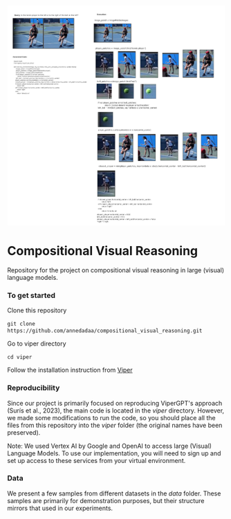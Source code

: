 
![Alt text](GQA_output_example.jpg?raw=true "Title")


# Compositional Visual Reasoning

Repository for the project on compositional visual reasoning in large (visual) language models.

### To get started

Clone this repository

```
git clone https://github.com/annedadaa/compositional_visual_reasoning.git
```

Go to viper directory
```
cd viper
```

Follow the installation instruction from [Viper](https://github.com/cvlab-columbia/viper/tree/09fe3465224766860d8dd4ec48db942f22b05092)

### Reproducibility

Since our project is primarily focused on reproducing ViperGPT's approach (Surís et al., 2023), the main code is located in the _viper_ directory. However, we made some modifications to run the code, so you should place all the files from this repository into the _viper_ folder (the original names have been preserved).

Note: We used Vertex AI by Google and OpenAI to access large (Visual) Language Models. To use our implementation, you will need to sign up and set up access to these services from your virtual environment.

### Data

We present a few samples from different datasets in the _data_ folder. These samples are primarily for demonstration purposes, but their structure mirrors that used in our experiments.

